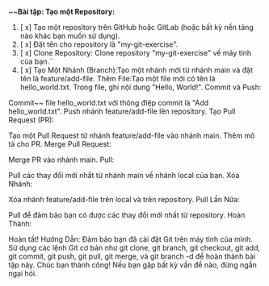 ~~**Bài tập:
Tạo một Repository:**

1. [ x] Tạo một repository trên GitHub hoặc GitLab (hoặc bất kỳ nền tảng nào khác bạn muốn sử dụng).
2. [ x] Đặt tên cho repository là "my-git-exercise".
3. [ x] Clone Repository: Clone repository "my-git-exercise" về máy tính của bạn.``
4. [ x] Tạo Một Nhánh (Branch):Tạo một nhánh mới từ nhánh main và đặt tên là feature/add-file.
   Thêm File:Tạo một file mới có tên là hello_world.txt.
   Trong file, ghi nội dung "Hello, World!".
   Commit và Push:

Commit~~ file hello_world.txt với thông điệp commit là "Add hello_world.txt".
Push nhánh feature/add-file lên repository.
Tạo Pull Request (PR):

Tạo một Pull Request từ nhánh feature/add-file vào nhánh main.
Thêm mô tả cho PR.
Merge Pull Request:

Merge PR vào nhánh main.
Pull:

Pull các thay đổi mới nhất từ nhánh main về nhánh local của bạn.
Xóa Nhánh:

Xóa nhánh feature/add-file trên local và trên repository.
Pull Lần Nữa:

Pull để đảm bảo bạn có được các thay đổi mới nhất từ repository.
Hoàn Thành:

Hoàn tất!
Hướng Dẫn:
Đảm bảo bạn đã cài đặt Git trên máy tính của mình.
Sử dụng các lệnh Git cơ bản như git clone, git branch, git checkout, git add, git commit, git push, git pull, git merge,
và git branch -d để hoàn thành bài tập này.
Chúc bạn thành công! Nếu bạn gặp bất kỳ vấn đề nào, đừng ngần ngại hỏi.